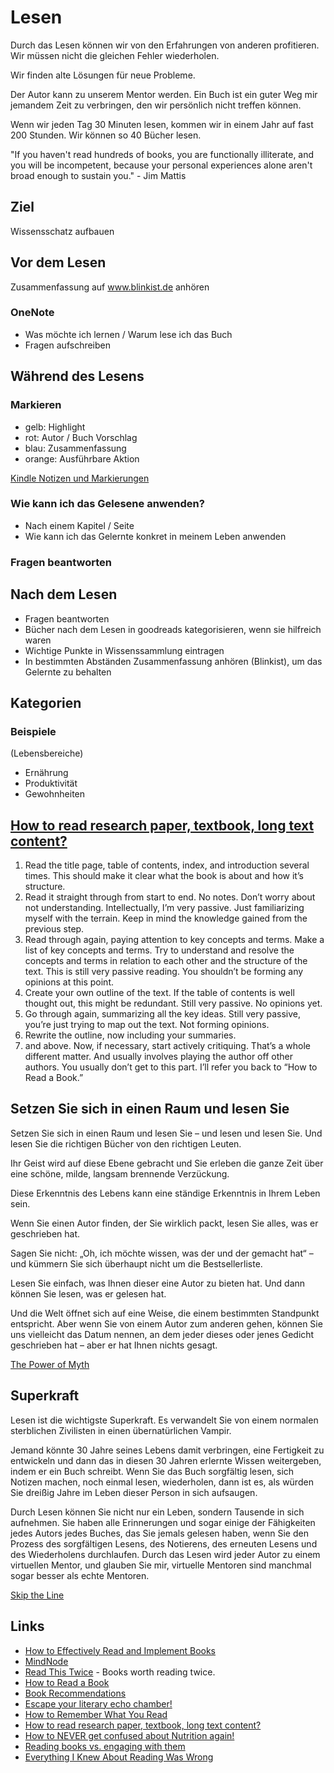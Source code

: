 # Lesen

Durch das Lesen können wir von den Erfahrungen von anderen profitieren. Wir müssen nicht die gleichen Fehler wiederholen.

Wir finden alte Lösungen für neue Probleme.

Der Autor kann zu unserem Mentor werden. Ein Buch ist ein guter Weg mir jemandem Zeit zu verbringen, den wir persönlich nicht treffen können.

Wenn wir jeden Tag 30 Minuten lesen, kommen wir in einem Jahr auf fast 200 Stunden. Wir können so 40 Bücher lesen.

"If you haven't read hundreds of books, you are functionally illiterate, and you will be incompetent, because your personal experiences alone aren't broad enough to sustain you." - Jim Mattis

## Ziel

Wissensschatz aufbauen

## Vor dem Lesen

Zusammenfassung auf www.blinkist.de anhören

### OneNote

- Was möchte ich lernen / Warum lese ich das Buch
- Fragen aufschreiben

## Während des Lesens

### Markieren

- gelb: Highlight
- rot: Autor / Buch Vorschlag
- blau: Zusammenfassung
- orange: Ausführbare Aktion

[Kindle Notizen und Markierungen](https://lesen.amazon.de/notebook)

### Wie kann ich das Gelesene anwenden?

- Nach einem Kapitel / Seite
- Wie kann ich das Gelernte konkret in meinem Leben anwenden

### Fragen beantworten


## Nach dem Lesen

- Fragen beantworten
- Bücher nach dem Lesen in goodreads kategorisieren, wenn sie hilfreich waren
- Wichtige Punkte in Wissenssammlung eintragen
- In bestimmten Abständen Zusammenfassung anhören (Blinkist), um das Gelernte zu behalten

## Kategorien

### Beispiele

(Lebensbereiche)
- Ernährung
- Produktivität
- Gewohnheiten

## [How to read research paper, textbook, long text content?](https://news.ycombinator.com/item?id=29851336)

1. Read the title page, table of contents, index, and introduction several times. This should make it clear what the book is about and how it’s structure.
2. Read it straight through from start to end. No notes. Don’t worry about not understanding. Intellectually, I’m very passive. Just familiarizing myself with the terrain. Keep in mind the knowledge gained from the previous step.
3. Read through again, paying attention to key concepts and terms. Make a list of key concepts and terms. Try to understand and resolve the concepts and terms in relation to each other and the structure of the text. This is still very passive reading. You shouldn’t be forming any opinions at this point.
4. Create your own outline of the text. If the table of contents is well thought out, this might be redundant. Still very passive. No opinions yet.
5. Go through again, summarizing all the key ideas. Still very passive, you’re just trying to map out the text. Not forming opinions.
6. Rewrite the outline, now including your summaries.
7. and above. Now, if necessary, start actively critiquing. That’s a whole different matter. And usually involves playing the author off other authors. You usually don’t get to this part. I’ll refer you back to “How to Read a Book.”

## Setzen Sie sich in einen Raum und lesen Sie

Setzen Sie sich in einen Raum und lesen Sie – und lesen und lesen Sie. Und lesen Sie die richtigen Bücher von den richtigen Leuten. 

Ihr Geist wird auf diese Ebene gebracht und Sie erleben die ganze Zeit über eine schöne, milde, langsam brennende Verzückung. 

Diese Erkenntnis des Lebens kann eine ständige Erkenntnis in Ihrem Leben sein. 

Wenn Sie einen Autor finden, der Sie wirklich packt, lesen Sie alles, was er geschrieben hat. 

Sagen Sie nicht: „Oh, ich möchte wissen, was der und der gemacht hat“ – und kümmern Sie sich überhaupt nicht um die Bestsellerliste. 

Lesen Sie einfach, was Ihnen dieser eine Autor zu bieten hat. Und dann können Sie lesen, was er gelesen hat. 

Und die Welt öffnet sich auf eine Weise, die einem bestimmten Standpunkt entspricht. Aber wenn Sie von einem Autor zum anderen gehen, können Sie uns vielleicht das Datum nennen, an dem jeder dieses oder jenes Gedicht geschrieben hat – aber er hat Ihnen nichts gesagt.

[The Power of Myth](https://www.goodreads.com/book/show/35519.The_Power_of_Myth)

## Superkraft

Lesen ist die wichtigste Superkraft. Es verwandelt Sie von einem normalen sterblichen Zivilisten in einen übernatürlichen Vampir.

Jemand könnte 30 Jahre seines Lebens damit verbringen, eine Fertigkeit zu entwickeln und dann das in diesen 30 Jahren erlernte Wissen weitergeben, indem er ein Buch schreibt. Wenn Sie das Buch sorgfältig lesen, sich Notizen machen, noch einmal lesen, wiederholen, dann ist es, als würden Sie dreißig Jahre im Leben dieser Person in sich aufsaugen.

Durch Lesen können Sie nicht nur ein Leben, sondern Tausende in sich aufnehmen. Sie haben alle Erinnerungen und sogar einige der Fähigkeiten jedes Autors jedes Buches, das Sie jemals gelesen haben, wenn Sie den Prozess des sorgfältigen Lesens, des Notierens, des erneuten Lesens und des Wiederholens durchlaufen. Durch das Lesen wird jeder Autor zu einem virtuellen Mentor, und glauben Sie mir, virtuelle Mentoren sind manchmal sogar besser als echte Mentoren.

[Skip the Line](https://www.goodreads.com/book/show/53746011-skip-the-line)

## Links

- [How to Effectively Read and Implement Books](http://www.asianefficiency.com/systems/how-to-effectively-read-and-implement-books/)
- [MindNode](https://mindnode.com/)
- [Read This Twice](https://readthistwice.com/) - Books worth reading twice.
- [How to Read a Book](https://thedeepdish.org/how-to-read-a-book/?utm_source=rss&utm_medium=rss&utm_campaign=how-to-read-a-book)
- [Book Recommendations](https://markmanson.net/best-books/book-recommendations)
- [Escape your literary echo chamber!](https://abooklikefoo.com/escape/)
- [How to Remember What You Read](https://fs.blog/2021/08/remember-books/)
- [How to read research paper, textbook, long text content?](https://news.ycombinator.com/item?id=29851336)
- [How to NEVER get confused about Nutrition again!](https://www.youtube.com/watch?v=uc-fDfdHrls)
- [Reading books vs. engaging with them](https://www.cold-takes.com/reading-books-vs-engaging-with-them/)
- [Everything I Knew About Reading Was Wrong](https://hackernoon.com/everything-i-knew-about-reading-was-wrong-bde7e57fbfdc)

